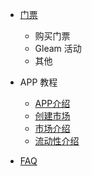 - [门票](ticket-cn.md)
  - 购买门票
  - Gleam 活动
  - 其他
- APP 教程
  - [APP介绍](app-cn.md)
  - [创建市场]()
  - [市场介绍](market-cn.md)
  - [流动性介绍](liquidity-cn.md)

- [FAQ](faq-cn.md)


